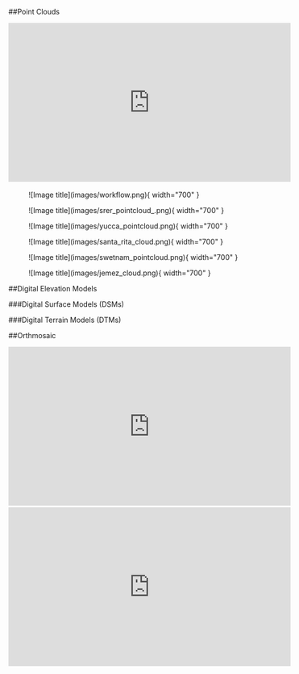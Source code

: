 ##Point Clouds

<iframe width="560" height="315" src="https://www.youtube.com/embed/yXCkyuo8bcs" title="YouTube video player" frameborder="0" allow="accelerometer; autoplay; clipboard-write; encrypted-media; gyroscope; picture-in-picture; web-share" allowfullscreen></iframe>


<figure markdown>
  ![Image title](images/workflow.png){ width="700" }
  <figcaption></figcaption>
</figure>

<figure markdown>
  ![Image title](images/srer_pointcloud_.png){ width="700" }
  <figcaption></figcaption>
</figure>

<figure markdown>
  ![Image title](images/yucca_pointcloud.png){ width="700" }
  <figcaption></figcaption>
</figure>


<figure markdown>
  ![Image title](images/santa_rita_cloud.png){ width="700" }
  <figcaption></figcaption>
</figure>

<figure markdown>
  ![Image title](images/swetnam_pointcloud.png){ width="700" }
  <figcaption></figcaption>
</figure>

<figure markdown>
  ![Image title](images/jemez_cloud.png){ width="700" }
  <figcaption></figcaption>
</figure>


##Digital Elevation Models

###Digital Surface Models (DSMs)

###Digital Terrain Models (DTMs)

##Orthmosaic
<iframe width="560" height="315" src="https://www.youtube.com/embed/g8mapLUXyGI" title="YouTube video player" frameborder="0" allow="accelerometer; autoplay; clipboard-write; encrypted-media; gyroscope; picture-in-picture; web-share" allowfullscreen></iframe>


<iframe width="560" height="315" src="https://www.youtube.com/embed/Dwk_Jm0efVc" title="YouTube video player" frameborder="0" allow="accelerometer; autoplay; clipboard-write; encrypted-media; gyroscope; picture-in-picture; web-share" allowfullscreen></iframe>

